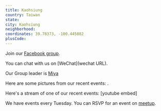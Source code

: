 ```yaml
---
title: Kaohsiung
country: Taiwan
state: 
city: Kaohsiung
neighborhood: 
coordinates: 39.78373, -100.445882
plusCode:
---
```

Join our [Facebook group](https://www.facebook.com/groups/free.code.camp.kaohsiung).

You can chat with us on [WeChat](wechat URL).

Our Group leader is [Miya](freecodecamp.org/miya)

Here are some pictures from our recent events:
![]().

Here's a stream of one of our recent events:
[youtube embed]

We have events every Tuesday. You can RSVP for an event on [meetup](meetupurl).
